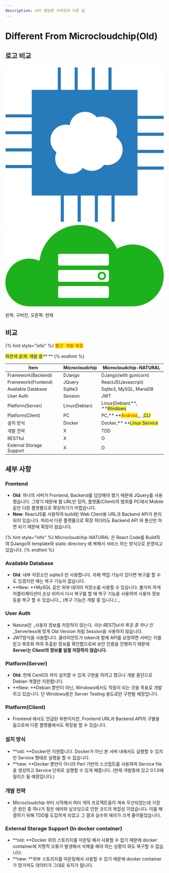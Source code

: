 ```yaml
---
description: 이미 멸망한 구버전과 다른 점
---
```


# Different From Microcloudchip(Old)

##  로고 비교

![](.gitbook/assets/logo.png)![](<.gitbook/assets/Asset 7.png>)  

 왼쪽: 구버전, 오른쪽: 현재 

## 비교

{% hint style="info" %}
<mark style="color:red;">삘긴: 개발 예정</mark>

<mark style="color:blue;">파란색 굵게: 개발  중</mark>_**  **_
{% endhint %}

| Item                     | Microcloudchip | Microcloudchip-NATURAL                                                                  |
| ------------------------ | -------------- | --------------------------------------------------------------------------------------- |
| Framework(Backend)       | DJango         | DJango(with gunicorn)                                                                   |
| Framework(Frontend)      | JQuery         | ReactJS(Javascript)                                                                     |
| Available Database       | Sqlite3        | Sqlite3, MySQL, MariaDB                                                                 |
| User Auth                | Session        | JWT                                                                                     |
| Platform(Server)         | Linux(Debian)  | Linux(Debian)_**, **_<mark style="color:blue;">Windows</mark>                           |
| Platform(Client)         | PC             | PC,** **<mark style="color:red;">Android</mark>_, _<mark style="color:blue;">CLI</mark> |
| 설치 방식                    | Docker         | Docker,** **<mark style="color:blue;">Linux Service</mark>                              |
| 개발 전략                    | X              | TDD                                                                                     |
| RESTful                  | X              | O                                                                                       |
| External Storage Support | X              | O                                                                                       |

## 세부 사항

### Frontend

* **Old**: 하나의 서버가 Frontend, Backend를 담당해야 했기 때문에 JQuery를 사용했습니다. 그렇기 때문에 웹 URL만 있어, 플랫폼(Client)의 범위를 PC에서 Mobile 같은 다른 플랫폼으로 확장하기가 어렵습니다.
* **New**: ReactJS를 사용하여 build된 Web Client용 URL과 Backend API가 분리되어 있습니다. 따라서 다른 플랫폼으로 확장 하더라도 Backend API 와 통신만 하면 되기 때문에 확장이 쉽습니다.

{% hint style="info" %}
Microcloudchip-NATURAL 은 React Code를 Build하여 DJango의 template와 static directory 에 복해서 서비스 하는 방식으로 운영되고 있습니다.
{% endhint %}

### Available Database

* **Old**: 내부 저장소인 sqlite3 만 사용합니다. 자체 백업 기능이 있다면 복구를 할 수도 있겠지만 얘는 복구 기능이 없습니다.
* **New:  **MySQL 같은 외부 데이터 저장소를 사용할 수 있습니다. 불가피 하게 어플리케이션이 손상 되어서 다시 복구를 할 때 복구 기능을 사용하여 사용자 정보 등을 복구 할 수 있습니다._ (복구 기능은 개발 중 입니다.) _

### User Auth

* Natural은 _사용자 정보를 저장하지 않는다.  _라는 RESTful의 특징 중 하나 인_ _Serverless에 맞게 Old Version 처럼 Session을 사용하지 않습니다.
* JWT방식을 사용합니다. 클라이언트가 token과 함께 API를 요청하면 서버는 이를 받고 복호화 하여 추출된 정보를 확인함으로써 보안 인증을 진행하기 때문에 **Server는 Client의 정보를 일절 저장하지 않습니다.**

### Platform(Server)

* **Old:** 한때 CentOS 까지 설치할 수 있게 구현을 하려고 했으나 개발 중단으로 Debian 계열만 지원합니다.
* **New: **Debian 뿐만이 아닌, Windows에서도 작동이 되는 것을 목표로 개발하고 있습니다. 단 Windows용은 Server Testing 용도로만 구현될 예정입니다.

### Platform(Client)

* Frontend 에서도 언급된 부분이지만,  Frontend URL과 Backend API의 구별을 둠으로써 다른 플랫폼에서도 확장을 할 수 있습니다.

### 설치 방식

* **old: **Docker만 지원합니다. Docker가 아닌 본 서버 내에서도 실행할 수 있지만 Service 형태로 실행을 할 수 없습니다.
* **new:  **Docker 뿐만이 아니라 Perl 기반의 스크립트를 사용하여 Service file을 생성하고 Service 단위로 실행할 수 있게 해줍니다. (현재 개발중에 있고 0.1.0에 릴리즈 될 예정입니다.)

###  개발 전략

* Microcloudchip 부터 시작해서 여러 개의 프로젝트들이 계속 무산되었는데 가장 큰 원인 중 하나가 잦은 에러와 날코딩으로 인한 코드의 복잡성 이었습니다. 이를 해결하기 위해 TDD를 도입하게 되었고 그 결과 실수와 에러가 크게 줄어들었습니다.

### External Storage Support (In docker container)

* **old: **Docker 외의 스토리지를 마운팅 해서 사용할 수 없기 때문에 docker container에 치명적 오류가 발생해서 삭제를 해야 하는 상황이 와도 복구할 수 없습니다.
* **new: **외부 스토리지를 마운팅해서 사용할 수 있기 때문에 docker container가 망가져도 데이터가 그대로 유지가 됩니다.
